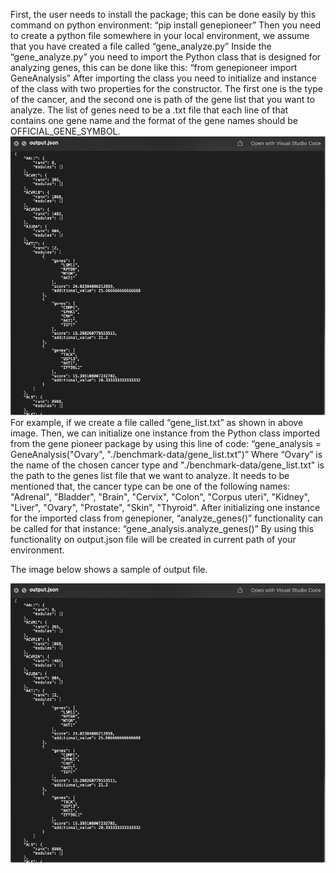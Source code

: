 First, the user needs to install the package; this can be done easily by this command on python environment: 
“pip install genepioneer”
Then you need to create a python file somewhere in your local environment, we assume that you have created a file called “gene_analyze.py”
Inside the “gene_analyze.py” you need to import the Python class that is designed for analyzing genes, this can be done like this:
“from genepioneer import GeneAnalysis”
After importing the class you need to initialize and instance of the class with two properties for the constructor. The first one is the type of the cancer, and the second one is path of the gene list that you want to analyze. The list of genes need to be a .txt file that each line of that contains one gene name and the format of the gene names should be OFFICIAL_GENE_SYMBOL.
![alt text](https://github.com/amirhossein-haerian/GenePioneer/blob/main/image.png)
For example, if we create a file called “gene_list.txt” as shown in above image. Then, we can initialize one instance from the Python class imported from the gene pioneer package by using this line of code: 
“gene_analysis = GeneAnalysis("Ovary", "./benchmark-data/gene_list.txt")”
Where “Ovary” is the name of the chosen cancer type and "./benchmark-data/gene_list.txt" is the path to the genes list file that we want to analyze.
It needs to be mentioned that, the cancer type can be one of the following names: "Adrenal", "Bladder", "Brain", "Cervix", "Colon", "Corpus uteri", "Kidney", "Liver", "Ovary", "Prostate", "Skin", "Thyroid".
After initializing one instance for the imported class from genepioner, “analyze_genes()” functionality can be called for that instance:
“gene_analysis.analyze_genes()”
By using this functionality on output.json file will be created in current path of your environment. 

The image below shows a sample of output file.

![alt text](https://github.com/amirhossein-haerian/GenePioneer/blob/main/image-1.png)